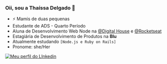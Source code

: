 ### Oii, sou a Thaíssa Delgado 👋

- ⚡ Mamis de duas pequenas
- Estudante de ADS - Quarto Período
- Aluna de Desenvolvimento Web Node na [@Digital House](https://github.com/DigitalHouseBrasil) e [@Rocketseat](https://github.com/Rocketseat)
- Estagiária de Desenvolvimento de Produtos  na **Blu** 
- Atualmente estudando `[Node.js e Ruby on Rails]`
- Pronome: she/Her



[![Meu perfil do LInkedin](https://img.shields.io/badge/Perfil-LinkedIn-blue)](https://www.linkedin.com/in/thaissadelgado/)

